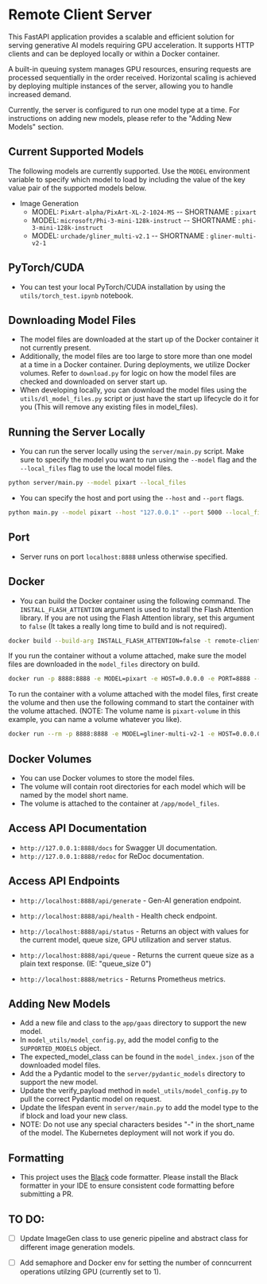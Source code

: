 # Remote Client Server

This FastAPI application provides a scalable and efficient solution for serving generative AI models requiring GPU acceleration. It supports HTTP clients and can be deployed locally or within a Docker container.

A built-in queuing system manages GPU resources, ensuring requests are processed sequentially in the order received. Horizontal scaling is achieved by deploying multiple instances of the server, allowing you to handle increased demand.

Currently, the server is configured to run one model type at a time. For instructions on adding new models, please refer to the "Adding New Models" section.

## Current Supported Models
The following models are currently supported. Use the `MODEL` environment variable to specify which model to load by including the value of the key value pair of the supported models below.

- Image Generation 
    - MODEL: `PixArt-alpha/PixArt-XL-2-1024-MS` -- SHORTNAME : `pixart`
    - MODEL: `microsoft/Phi-3-mini-128k-instruct` -- SHORTNAME : `phi-3-mini-128k-instruct`
    - MODEL: `urchade/gliner_multi-v2.1` -- SHORTNAME : `gliner-multi-v2-1`

## PyTorch/CUDA
- You can test your local PyTorch/CUDA installation by using the `utils/torch_test.ipynb` notebook.

## Downloading Model Files
- The model files are downloaded at the start up of the Docker container it not currently present.
- Additionally, the model files are too large to store more than one model at a time in a Docker container. During deployments, we utilize Docker volumes. Refer to `download.py` for logic on how the model files are checked and downloaded on server start up.
- When developing locally, you can download the model files using the `utils/dl_model_files.py` script or just have the start up lifecycle do it for you (This will remove any existing files in model_files).

## Running the Server Locally
- You can run the server locally using the `server/main.py` script. Make sure to specify the model you want to run using the `--model` flag and the `--local_files` flag to use the local model files.
```bash
python server/main.py --model pixart --local_files
```
- You can specify the host and port using the `--host` and `--port` flags.
```bash
python main.py --model pixart --host "127.0.0.1" --port 5000 --local_files
``` 

## Port 
- Server runs on port `localhost:8888` unless otherwise specified.

## Docker
- You can build the Docker container using the following command. The `INSTALL_FLASH_ATTENTION` argument is used to install the Flash Attention library. If you are not using the Flash Attention library, set this argument to `false` (It takes a really long time to build and is not required).
```bash
docker build --build-arg INSTALL_FLASH_ATTENTION=false -t remote-client-server .
```
If you run the container without a volume attached, make sure the model files are downloaded in the `model_files` directory on build.
```bash
docker run -p 8888:8888 -e MODEL=pixart -e HOST=0.0.0.0 -e PORT=8888 --gpus all --name remote-client-server remote-client-server
```

To run the container with a volume attached with the model files, first create the volume and then use the following command to start the container with the volume attached. (NOTE: The volume name is `pixart-volume` in this example, you can name a volume whatever you like).
```bash
docker run --rm -p 8888:8888 -e MODEL=gliner-multi-v2-1 -e HOST=0.0.0.0 -e PORT=8888 --gpus all --name remote-client-server -v pixart-volume:/app/model_files remote-client-server
```

## Docker Volumes
- You can use Docker volumes to store the model files.
- The volume will contain root directories for each model which will be named by the model short name.
- The volume is attached to the container at `/app/model_files`.

## Access API Documentation
- `http://127.0.0.1:8888/docs` for Swagger UI documentation.
- `http://127.0.0.1:8888/redoc` for ReDoc documentation.

## Access API Endpoints
- `http://localhost:8888/api/generate` - Gen-AI generation endpoint.

- `http://localhost:8888/api/health` - Health check endpoint.

- `http://localhost:8888/api/status` - Returns an object with values for the current model, queue size, GPU utilization and server status.

- `http://localhost:8888/api/queue` - Returns the current queue size as a plain text response. (IE: "queue_size 0")

- `http://localhost:8888/metrics` - Returns Prometheus metrics.


## Adding New Models
- Add a new file and class to the `app/gaas` directory to support the new model.
- In `model_utils/model_config.py`, add the model config to the `SUPPORTED_MODELS` object.
- The expected_model_class can be found in the `model_index.json` of the downloaded model files.
- Add the a Pydantic model to the `server/pydantic_models` directory to support the new model.
- Update the verify_payload method in `model_utils/model_config.py` to pull the correct Pydantic model on request.
- Update the lifespan event in `server/main.py` to add the model type to the if block and load your new class.
- NOTE: Do not use any special characters besides "-" in the short_name of the model. The Kubernetes deployment will not work if you do.


## Formatting
- This project uses the [Black](https://black.readthedocs.io/en/stable/) code formatter. Please install the Black formatter in your IDE to ensure consistent code formatting before submitting a PR.

## TO DO:

- [ ] Update ImageGen class to use generic pipeline and abstract class for different image generation models.
- [ ] Add semaphore and Docker env for setting the number of conncurrent operations utilzing GPU (currently set to 1).

